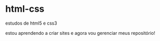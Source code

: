 # html-css
 estudos de html5 e css3

estou aprendendo a criar sites e agora vou gerenciar meus repositório!